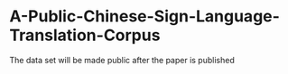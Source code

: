 # A-Public-Chinese-Sign-Language-Translation-Corpus
The data set will be made public after the paper is published
